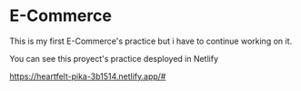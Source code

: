 # E-Commerce

This is my first E-Commerce's practice but i have to continue working on it.

You can see this proyect's practice desployed in Netlify 

https://heartfelt-pika-3b1514.netlify.app/#
